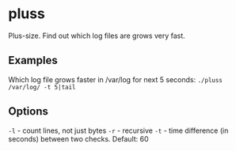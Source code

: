 # pluss

Plus-size. Find out which log files are grows very fast.

## Examples

Which log file grows faster in /var/log for next 5 seconds:
`./pluss /var/log/ -t 5|tail`

## Options
`-l` - count lines, not just bytes
`-r` - recursive
`-t` - time difference (in seconds) between two checks. Default: 60



